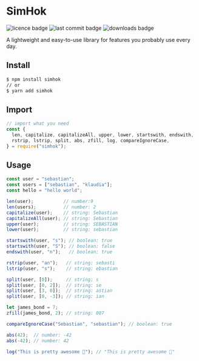 # SimHok

![licence badge](https://img.shields.io/npm/l/simhok?style=flat)
![last commit badge](https://img.shields.io/github/last-commit/skorotkiewicz/SimHok/main?style=flat)
![downloads badge](https://img.shields.io/npm/dm/simhok?style=flat)

A lightweight and easy-to-use library for features you probably use every day.

## Install

```sh
$ npm install simhok
// or
$ yarn add simhok
```

## Import

```javascript
// import what you need
const {
  len, capitalize, capitalizeAll, upper, lower, startswith, endswith, 
  rstrip, lstrip, split, abs, zfill, log, compareIgnoreCase,
} = require("simhok");
```

## Usage

```javascript
const user = "sebastian";
const users = ["sebastian", "klaudia"];
const hello = "hello world";

len(user);           // number:9
len(users);          // number: 2
capitalize(user);    // string: Sebastian
capitalizeAll(user); // string: Sebastian
upper(user);         // string: SEBASTIAN
lower(user);         // string: sebastian

startswith(user, "s"); // boolean: true
startswith(user, "S"); // boolean: false
endswith(user, "n");   // boolean: true

rstrip(user, "an");   // string: sebasti
lstrip(user, "s");    // string: ebastian

split(user, [0]);     // string: s
split(user, [0, 2]);  // string: se
split(user, [3, 0]);  // string: astian
split(user, [0, -3]); // string: ian

let james_bond = 7;
zfill(james_bond, 2); // string: 007

compareIgnoreCase("Sebastian", "sebastian"); // boolean: true

abs(42);  // number: -42
abs(-42); // number: 42

log("This is pretty awesome 🎉"); // "This is pretty awesome 🎉"
```
